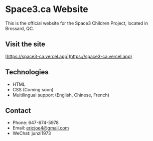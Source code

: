 # Space3.ca Website
This is the official website for the Space3 Children Project, located in Brossard, QC.

## Visit the site
[https://space3-ca.vercel.app](https://space3-ca.vercel.app)

## Technologies
- HTML
- CSS (Coming soon)
- Multilingual support (English, Chinese, French)

## Contact
- Phone: 647-674-5978
- Email: ericjoe4@gmail.com
- WeChat: junzi1973
